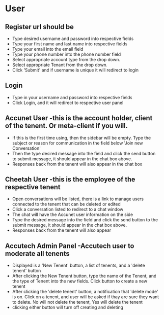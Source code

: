 # User
## Register url should be 
- Type desired username and password into respective fields
- Type your first name and last name into respective fields
- Type your email into the email field
- Type your phone number into the phone number field
- Select appropriate account type from the drop down. 
- Select appropriate Tenant from the drop down.
- Click 'Submit' and if username is unique it will redirect to login

## Login
- Type in your username and password into respective fields
- Click Login, and it will redirect to respective user panel

## Accunet User -this is the account holder, client of the tenent. Or meta-client if you will.
- If this is the first time using, then the sidebar will be empty. Type the subject or reason for communication in the field below 'Join new Conversation'
- Then the type desired message into the field and click the send button to submit message, it should appear in the chat box above.
- Responses back from the tenent will also appear in the chat box

## Cheetah User -this is the employee of the respective tenent
- Open conversations will be listed, there is a link to manage users connected to the tenent that can be deleted or edited
- Click a conversation listed to redirect to a chat window
- The chat will have the Accunet user information on the side
- Type the desired message into the field and click the send button to the submit message, it should appear in the chat box above.
- Responses back from the tenent will also appear


## Accutech Admin Panel -Accutech user to moderate all tenents
- Displayed is a 'New Tenent' button, a list of tenents, and a 'delete tenent' button
- After clicking the New Tenent button, type the name of the Tenent, and the type of Tenent into the new fields. Click button to create a new tenent
- After clicking the 'delete tenent' button, a notification that 'delete mode' is on. Click on a tenent, and user will be asked if thay are sure they want to delete. No will not delete the tenent, Yes will delete the tenent
- clicking either button will turn off creating and deleting
